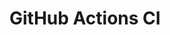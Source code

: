 # GitHub Actions CI































































































































































































































































































































































































































































































































































































































































































































































































































































































































































































































































































































































































































































































































































































